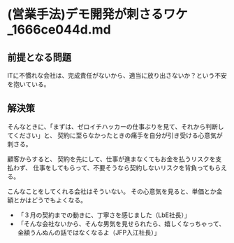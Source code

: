 # (営業手法)デモ開発が刺さるワケ_1666ce044d.md

## 前提となる問題
ITに不慣れな会社は、完成責任がないから、適当に放り出さないか？という不安を抱いている。

## 解決策
そんなときに、「まずは、ゼロイチハッカーの仕事ぶりを見て、それから判断してください」と、
契約に至らなかったときの痛手を自分が引き受ける心意気が刺さる。

顧客からすると、
契約を先にして、仕事が進まなくてもお金を払うリスクを支払わず、
仕事をしてもらって、不要そうなら契約しないリスクを背負ってもらえる。

こんなことをしてくれる会社はそういない。
その心意気を見ると、単価とか金額とかはどうでもよくなる。

- 「３月の契約までの動きに、丁寧さを感じました（LbE社長）」
- 「そんな会社ないから、そんな男気を見せられたら、嬉しくなっちゃって、金額うんぬんの話ではなくなるよ（JFP入江社長）」

